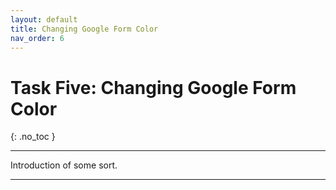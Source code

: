 ```yaml
---
layout: default
title: Changing Google Form Color
nav_order: 6
---
```


# Task Five: Changing Google Form Color

{: .no_toc }

---

Introduction of some sort.

---